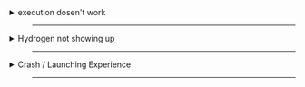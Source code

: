 <details>
  <summary>execution dosen't work</summary>

> ___

> - test script
> ```lua
> loadstring(game:HttpGet("https://raw.githubusercontent.com/EdgeIY/infiniteyield/master/source", true))()
> ```
> ___
/
> ___
> Use a VPN

</details>

> -----

<details>
  <summary>Hydrogen not showing up</summary>

> ___

> join a game
> ___
/
> ___
> Make sure roblox has storage permissions given
> ___
/
> ___
> Use a VPN (if no work try different servers)
> ___
/
> ___
> Use a dns (dns.google)
> ___
/
> ___
> Re-install Roblox (client.apk)
>

</details>

> ------

<details>
  <summary>Crash / Launching Experience</summary>

> ___

> Open Settings
>
> About Phone
>
> Click On Build Number 7 times
>
> find developer options
>
> find these two options and enable them
>
> "Show all ANRs",
> "Always show crash dialogue"
>
> You can play now
> ___
/
> ___
> Clear Roblox App data
> ___
/
> ___
> Re-install Roblox (client.apk)
> ___
/
> ___
> Grant Roblox Storage Permissions

</details>

> ------
